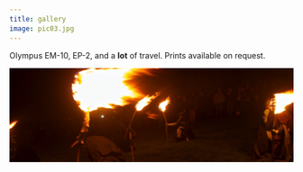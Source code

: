 ```yaml
---
title: gallery
image: pic03.jpg
---
```


Olympus EM-10, EP-2, and a <b>lot</b> of travel. Prints available on request.

<div class="box alt">
					<div class="row uniform 50%">
						<div class="4u"><span class="image fit"><a href="https://www.flickr.com/photos/umbriel/27294628299/in/album-72157675488876997/"><img src="assets/images/Pic04.jpg" alt="" /></a></span></div>
        </div>
</div>
 
